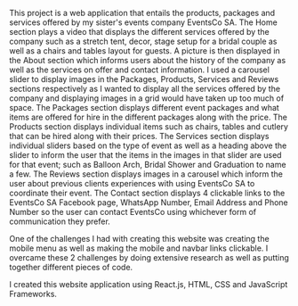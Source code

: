 This project is a web application that entails the products, packages and services offered by my sister's events company EventsCo SA. The Home section plays a video that displays the different services offered by the company such as a stretch tent, decor, stage setup for a bridal couple as well as a chairs and tables layout for guests. A picture is then displayed in the About section which informs users about the history of the company as well as the services on offer and contact information. I used a carousel slider to display images in the Packages, Products, Services and Reviews sections respectively as I wanted to display all the services offered by the company and displaying images in a grid would have taken up too much of space. The Packages section displays different event packages and what items are offered for hire in the different packages along with the price. The Products section displays individual items such as chairs, tables and cutlery that can be hired along with their prices. The Services section displays individual sliders based on the type of event as well as a heading above the slider to inform the user that the items in the images in that slider are used for that event; such as Balloon Arch, Bridal Shower and Graduation to name a few. The Reviews section displays images in a carousel which inform the user about previous clients experiences with using EventsCo SA to coordinate their event. The Contact section displays 4 clickable links to the EventsCo SA Facebook page, WhatsApp Number, Email Address and Phone Number so the user can contact EventsCo using whichever form of communication they prefer.

One of the challenges I had with creating this website was creating the mobile menu as well as making the mobile and navbar links clickable. I overcame these 2 challenges by doing extensive research as well as putting together different pieces of code.

I created this website application using React.js, HTML, CSS and JavaScript Frameworks.
